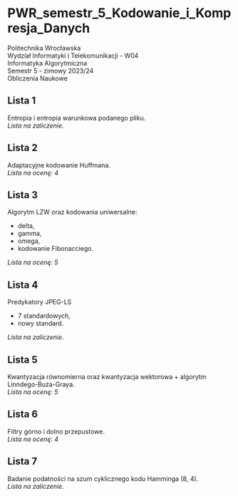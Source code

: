 # PWR_semestr_5_Kodowanie_i_Kompresja_Danych

Politechnika Wrocławska\
Wydział Informatyki i Telekomunikacji - W04\
Informatyka Algorytmiczna\
Semestr 5 - zimowy 2023/24\
Obliczenia Naukowe

## Lista 1

Entropia i entropia warunkowa podanego pliku.\
*Lista na zaliczenie.*

## Lista 2

Adaptacyjne kodowanie Huffmana.\
*Lista na ocenę: 4*

## Lista 3

Algorytm LZW oraz kodowania uniwersalne:
- delta,
- gamma,
- omega,
- kodowanie Fibonacciego.

*Lista na ocenę: 5*

## Lista 4

Predykatory JPEG-LS
- 7 standardowych,
- nowy standard.

*Lista na zaliczenie.*

## Lista 5

Kwantyzacja równomierna oraz kwantyzacja wektorowa + algorytm Linndego-Buza-Graya.\
*Lista na ocenę: 5*

## Lista 6

Filtry górno i dolno przepustowe.\
*Lista na ocenę: 4*

## Lista 7

Badanie podatności na szum  cyklicznego kodu Hamminga (8, 4).\
*Lista na zaliczenie.*

